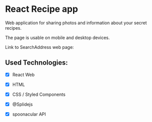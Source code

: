 # React Recipe app

Web application for sharing photos and information about your secret recipes.

The page is usable on mobile and desktop devices.

Link to SearchAddress web page:

## Used Technologies:

-   [x] React Web

-   [x] HTML

-   [x] CSS / Styled Components

-   [x] @Splidejs

-   [x] spoonacular API
